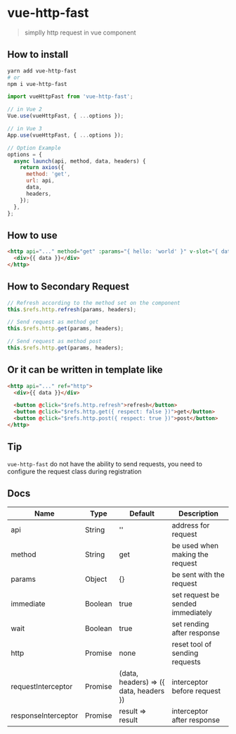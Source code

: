 # vue-http-fast

> simplly http request in vue component

## How to install

```sh
yarn add vue-http-fast
# or
npm i vue-http-fast
```

```js
import vueHttpFast from 'vue-http-fast';

// in Vue 2
Vue.use(vueHttpFast, { ...options });

// in Vue 3
App.use(vueHttpFast, { ...options });

// Option Example
options = {
  async launch(api, method, data, headers) {
    return axios({
      method: 'get',
      url: api,
      data,
      headers,
    });
  },
};
```

## How to use

```html
<http api="..." method="get" :params="{ hello: 'world' }" v-slot="{ data }">
  <div>{{ data }}</div>
</http>
```

## How to Secondary Request

```js
// Refresh according to the method set on the component
this.$refs.http.refresh(params, headers);

// Send request as method get
this.$refs.http.get(params, headers);

// Send request as method post
this.$refs.http.get(params, headers);
```

## Or it can be written in template like

```html
<http api="..." ref="http">
  <div>{{ data }}</div>

  <button @click="$refs.http.refresh">refresh</button>
  <button @click="$refs.http.get({ respect: false })">get</button>
  <button @click="$refs.http.post({ respect: true })">post</button>
</http>
```

## Tip

`vue-http-fast` do not have the ability to send requests, you need to configure the request class during registration

## Docs

| Name                | Type    | Default                                | Description                       |
| ------------------- | ------- | -------------------------------------- | --------------------------------- |
| api                 | String  | ''                                     | address for request               |
| method              | String  | get                                    | be used when making the request   |
| params              | Object  | {}                                     | be sent with the request          |
| immediate           | Boolean | true                                   | set request be sended immediately |
| wait                | Boolean | true                                   | set rending after response        |
| http                | Promise | none                                   | reset tool of sending requests    |
| requestInterceptor  | Promise | (data, headers) => ({ data, headers }) | interceptor before request        |
| responseInterceptor | Promise | result => result                       | interceptor after response        |
